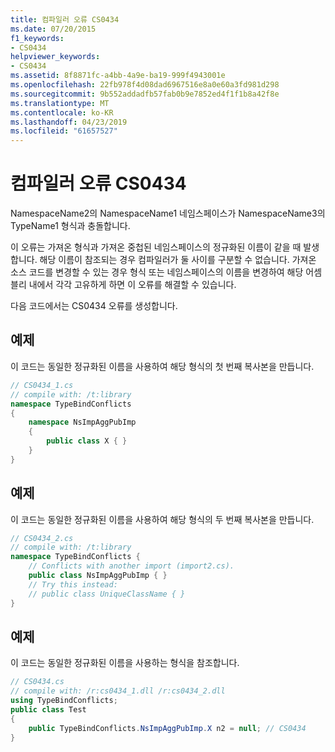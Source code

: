 ```yaml
---
title: 컴파일러 오류 CS0434
ms.date: 07/20/2015
f1_keywords:
- CS0434
helpviewer_keywords:
- CS0434
ms.assetid: 8f8871fc-a4bb-4a9e-ba19-999f4943001e
ms.openlocfilehash: 22fb978f4d08dad6967516e8a0e60a3fd981d298
ms.sourcegitcommit: 9b552addadfb57fab0b9e7852ed4f1f1b8a42f8e
ms.translationtype: MT
ms.contentlocale: ko-KR
ms.lasthandoff: 04/23/2019
ms.locfileid: "61657527"
---
```

# <a name="compiler-error-cs0434"></a>컴파일러 오류 CS0434
NamespaceName2의 NamespaceName1 네임스페이스가 NamespaceName3의 TypeName1 형식과 충돌합니다.  
  
 이 오류는 가져온 형식과 가져온 중첩된 네임스페이스의 정규화된 이름이 같을 때 발생합니다. 해당 이름이 참조되는 경우 컴파일러가 둘 사이를 구분할 수 없습니다. 가져온 소스 코드를 변경할 수 있는 경우 형식 또는 네임스페이스의 이름을 변경하여 해당 어셈블리 내에서 각각 고유하게 하면 이 오류를 해결할 수 있습니다.  
  
 다음 코드에서는 CS0434 오류를 생성합니다.  
  
## <a name="example"></a>예제  
 이 코드는 동일한 정규화된 이름을 사용하여 해당 형식의 첫 번째 복사본을 만듭니다.  
  
```csharp  
// CS0434_1.cs  
// compile with: /t:library  
namespace TypeBindConflicts   
{  
    namespace NsImpAggPubImp   
    {  
        public class X { }  
    }  
}  
```  
  
## <a name="example"></a>예제  
 이 코드는 동일한 정규화된 이름을 사용하여 해당 형식의 두 번째 복사본을 만듭니다.  
  
```csharp  
// CS0434_2.cs  
// compile with: /t:library  
namespace TypeBindConflicts {  
    // Conflicts with another import (import2.cs).  
    public class NsImpAggPubImp { }  
    // Try this instead:  
    // public class UniqueClassName { }  
}  
```  
  
## <a name="example"></a>예제  
 이 코드는 동일한 정규화된 이름을 사용하는 형식을 참조합니다.  
  
```csharp  
// CS0434.cs  
// compile with: /r:cs0434_1.dll /r:cs0434_2.dll  
using TypeBindConflicts;  
public class Test   
{  
    public TypeBindConflicts.NsImpAggPubImp.X n2 = null; // CS0434  
}  
```

